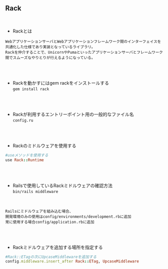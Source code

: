## Rack  
<br>

- Rackとは  
```
WebアプリケーションサーバとWebアプリケーションフレームワーク間のインターフェイスを共通化した仕様であり実装となっているライブラリ。
Rackを仲介することで、UnicornやPumaといったアプリケーションサーバとフレームワーク間でスムーズなやりとりが行えるようになっている。
```
<br>
<br>

- Rackを動かすにはgem rackをインストールする  
`gem install rack`  
<br>
<br>

- Rackが利用するエントリーポイント用の一般的なファイル名  
`config.ru`  
<br>
<br>

- Rackのミドルウェアを使用する  
```rb
#useメソッドを使用する
use Rack::Runtime
```
<br>
<br>

- Railsで使用しているRackミドルウェアの確認方法  
`bin/rails middleware`
<br>

```
Railsにミドルウェアを組み込む場合、
開発環境のみの使用はconfig/environments/development.rbに追加
常に使用する場合config/application.rbに追加
```
<br>
<br>

- Rackミドルウェアを追加する場所を指定する  
```rb
#Rack::ETagの次にUpcaseMiddlewareを追加する
config.middleware.insert_after Rack::ETag, UpcaseMiddleware
```